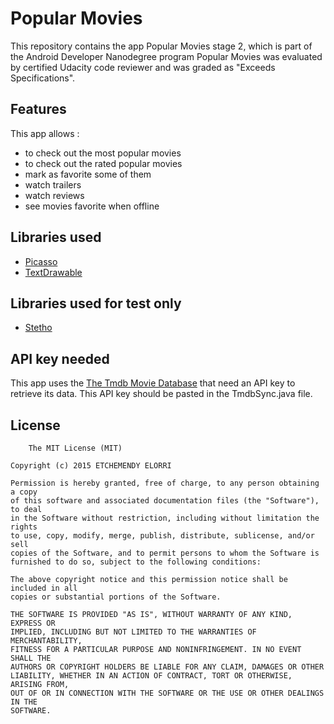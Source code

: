 # Popular Movies 

This repository contains the app Popular Movies stage 2, which is part of the Android Developer Nanodegree program
Popular Movies was evaluated by certified Udacity code reviewer and was graded as "Exceeds Specifications".

## Features

This app allows : 
- to check out the most popular movies
- to check out the rated popular movies
- mark as favorite some of them
- watch trailers
- watch reviews
- see movies favorite when offline

## Libraries used

* [Picasso](https://github.com/square/picasso)
* [TextDrawable](https://github.com/amulyakhare/TextDrawable)
 
## Libraries used for test only
* [Stetho]('com.facebook.stetho:stetho:1.2.0) 


## API key needed

This app uses the [The Tmdb Movie Database](https://www.themoviedb.org/documentation/api) that need an API key to retrieve its data. 
This API key should be pasted in the TmdbSync.java file.


## License
	
		The MIT License (MIT)

	Copyright (c) 2015 ETCHEMENDY ELORRI

	Permission is hereby granted, free of charge, to any person obtaining a copy
	of this software and associated documentation files (the "Software"), to deal
	in the Software without restriction, including without limitation the rights
	to use, copy, modify, merge, publish, distribute, sublicense, and/or sell
	copies of the Software, and to permit persons to whom the Software is
	furnished to do so, subject to the following conditions:

	The above copyright notice and this permission notice shall be included in all
	copies or substantial portions of the Software.

	THE SOFTWARE IS PROVIDED "AS IS", WITHOUT WARRANTY OF ANY KIND, EXPRESS OR
	IMPLIED, INCLUDING BUT NOT LIMITED TO THE WARRANTIES OF MERCHANTABILITY,
	FITNESS FOR A PARTICULAR PURPOSE AND NONINFRINGEMENT. IN NO EVENT SHALL THE
	AUTHORS OR COPYRIGHT HOLDERS BE LIABLE FOR ANY CLAIM, DAMAGES OR OTHER
	LIABILITY, WHETHER IN AN ACTION OF CONTRACT, TORT OR OTHERWISE, ARISING FROM,
	OUT OF OR IN CONNECTION WITH THE SOFTWARE OR THE USE OR OTHER DEALINGS IN THE
	SOFTWARE.
